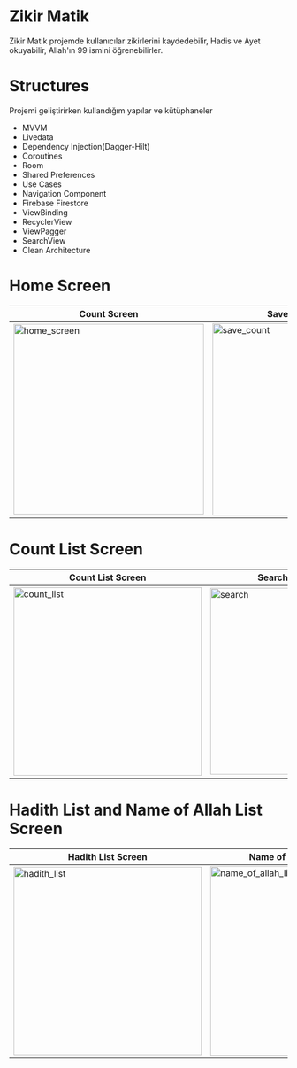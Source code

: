 # Zikir Matik

Zikir Matik projemde kullanıcılar zikirlerini kaydedebilir, Hadis ve Ayet okuyabilir, Allah'ın 99 ismini öğrenebilirler.

# Structures

Projemi geliştirirken kullandığım yapılar ve kütüphaneler

- MVVM
- Livedata
- Dependency Injection(Dagger-Hilt)
- Coroutines
- Room
- Shared Preferences
- Use Cases
- Navigation Component
- Firebase Firestore
- ViewBinding
- RecyclerView
- ViewPagger
- SearchView
- Clean Architecture

# Home Screen
| Count Screen           | Save Count Screen      | Play Store Screen |
| ------------------------- | ------------------------- | ------------------------- |
| <img width="344" alt="home_screen" src="https://github.com/user-attachments/assets/e572b582-3dad-48dd-9887-7910be4b2403"> | <img width="347" alt="save_count" src="https://github.com/user-attachments/assets/e0bbf342-addc-4ab8-abfc-0961200fcdd3"> | <img width="338" alt="play_store" src="https://github.com/user-attachments/assets/48f8b523-5dd6-4512-a80d-b7106477922f"> | ![play_store_video](https://github.com/user-attachments/assets/4b1a15c1-6bb9-414e-8672-b88cdf894a8d) |

# Count List Screen
| Count List Screen           | Search Count Screen      | Delete Count |
| ------------------------- | ------------------------- | ------------------------- |
| <img width="340" alt="count_list" src="https://github.com/user-attachments/assets/90438e28-9c5d-492c-a6e6-e0f508b8e1ce"> | <img width="337" alt="search" src="https://github.com/user-attachments/assets/903a4b11-d3d1-44da-a37a-50931d192bf4"> | <img width="342" alt="delete_count" src="https://github.com/user-attachments/assets/efc7066a-0f89-4177-b9fc-01850f841525"> |

# Hadith List and Name of Allah List Screen
| Hadith List Screen           | Name of Allah List Screen           |
| ------------------------- | ------------------------- |
| <img width="340" alt="hadith_list" src="https://github.com/user-attachments/assets/b7d8d1f0-1a32-4a19-afa1-f70ebfdebd5f"> | <img width="342" alt="name_of_allah_list" src="https://github.com/user-attachments/assets/e2453b40-41f0-4ebc-8315-cfa8f42be00a"> |

